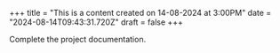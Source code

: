 +++
title = "This is a content created on 14-08-2024 at 3:00PM"
date = "2024-08-14T09:43:31.720Z"
draft = false
+++

  Complete the project documentation.
        